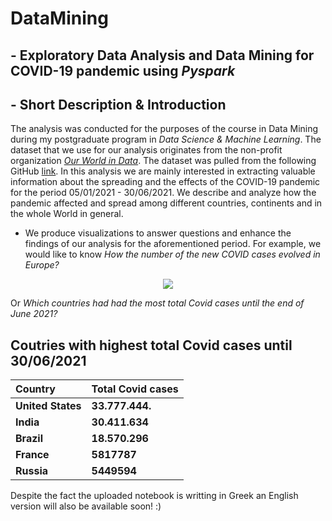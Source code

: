 # DataMining

## - Exploratory Data Analysis and Data Mining for COVID-19 pandemic using *Pyspark* 

## - Short Description & Introduction

The analysis was conducted for the purposes of the course in Data Mining during my postgraduate program in *Data Science & Machine Learning*. The dataset that we use for our analysis originates from the non-profit organization [*Our World in Data*](https://ourworldindata.org). The dataset was pulled from the following GitHub [link](https://github.com/owid/covid-19-data). In this analysis we are mainly interested in extracting valuable information about the spreading and the effects of the COVID-19 pandemic for the period 05/01/2021 - 30/06/2021. We describe and analyze how the pandemic affected and spread among different countries, continents and in the whole World in general.

- We produce visualizations to answer questions and enhance the findings of our analysis for the aforementioned period. For example, we would like to know *How the number of the new COVID cases evolved in Europe?*

<center> <img src="https://github.com/ChrisNick92/DataMining/blob/main/Europenew_cases_per_million.gif?raw=true"> </center>


Or *Which countries had had the most total Covid cases until the end of June 2021?*

## Coutries with highest total Covid cases until 30/06/2021</center>

| **Country** | **Total Covid cases** |
|:---------------|:-----------------|
| **United States** |       **33.777.444.**     |
| **India**      |       **30.411.634**      |
| **Brazil**   |       **18.570.296**    |
|  **France**	     |       **5817787**    |
| **Russia**|       **5449594**      |


Despite the fact the uploaded notebook is writting in Greek an English version will also be available soon! :)

